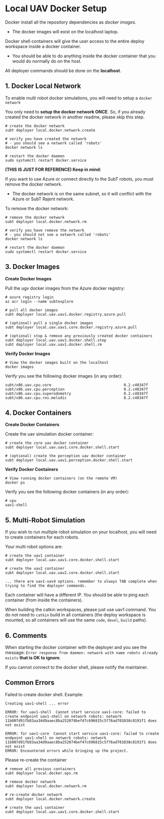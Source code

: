 # Local UAV Docker Setup

Docker install all the repository dependencies as *docker images*.

- The docker images will exist on the localhost laptop.

Docker shell containers will give the user access to the entire deploy workspace inside a docker container.

- You should be able to do anything inside the docker container that you would do normally do on the host.

All deployer commands should be done on the **localhost**.

## 1. Docker Local Network

To enable multi robot docker simulations, you will need to setup a `docker network`

You only need to **setup the docker network ONCE**. So, if you already created the docker network in another readme, please skip this step.

```text
# create the docker network
subt deployer local.docker.network.create

# verify you have created the network
# - you should see a network called 'robots'
docker network ls

# restart the docker daemon
sudo systemctl restart docker.service
```

**(THIS IS JUST FOR REFERENCE) Keep in mind:**

If you want to use Azure or connect directly to the SubT robots, you must remove the docker network.

- The docker network is on the same subnet, so it will conflict with the Azure or SubT Rajent network.

To remove the docker network:

```text
# remove the docker network
subt deployer local.docker.network.rm

# verify you have remove the network
# - you should not see a network called 'robots'
docker network ls

# restart the docker daemon
sudo systemctl restart docker.service
```

## 3. Docker Images

**Create Docker Images**

Pull the ugv docker images from the Azure docker registry:

```text
# azure registry login
az acr login --name subtexplore

# pull all docker images
subt deployer local.uav.uav1.docker.registry.azure.pull

# (optional) pull a single docker images
subt deployer local.uav.uav1.core.docker.registry.azure.pull

# (optional) stop & remove any previously created docker containers
subt deployer local.uav.uav1.docker.shell.stop
subt deployer local.uav.uav1.docker.shell.rm
```

**Verify Docker Images**

```text
# View the docker images built on the localhost
docker images
```

Verify you see the following docker images (in any order):

```text
subt/x86.uav.cpu.core                                 0.2.c40347f
subt/x86.uav.cpu.perception                           0.2.c40347f
subt/x86.uav.cpu.superodometry                        0.2.c40347f
subt/x86.uav.cpu.ros.melodic                          0.2.c40347f
```

## 4. Docker Containers

**Create Docker Containers**

Create the uav simulation docker container:

```text
# create the core uav docker container
subt deployer local.uav.uav1.core.docker.shell.start

# (optional) create the perception uav docker container
subt deployer local.uav.uav1.perception.docker.shell.start
```

**Verify Docker Containers**

```text
# View running docker containers (on the remote VM)
docker ps
```

Verify you see the following docker containers (in any order):

```text
# cpu
uav1-shell
```

## 5. Multi-Robot Simulation

If you wish to run multiple robot simulation on your localhost, you will need to create containers for each robots.

Your multi robot options are:

```text
# create the uav1 container
subt deployer local.uav.uav1.core.docker.shell.start

# create the uav2 container
subt deployer local.uav.uav2.core.docker.shell.start

... there are uav1-uav4 options. remember to always TAB complete when trying to find the deployer commands.
```

Each container will have a different IP. You should be able to ping each container (from inside the containers).

When building the catkin workspaces, please just use uav1 command. You do not need to `catkin` build in all containers (the deploy workspace is mounted, so all containers will use the same `code`, `devel`, `build` paths).

## 6. Comments

When starting the docker container with the deployer and you see the message: `Error response from daemon: network with name robots already exists` **that is OK to ignore**.

If you cannot connect to the docker shell, please notify the maintainer.

## Common Errors

Failed to create docker shell. Example:

```text
Creating uav1-shell ... error

ERROR: for uav1-shell  Cannot start service uav1-core: failed to create endpoint uav1-shell on network robots: network 11b007d91fb83aa34d9aaec8ba252074bef47c696815c5f76ad701038c8191f1 does not exist

ERROR: for uav1-core  Cannot start service uav1-core: failed to create endpoint uav1-shell on network robots: network 11b007d91fb83aa34d9aaec8ba252074bef47c696815c5f76ad701038c8191f1 does not exist
ERROR: Encountered errors while bringing up the project.
```

Please re-create the container

```text
# remove all previous containers
subt deployer local.docker.ops.rm

# remove docker network
subt deployer local.docker.network.rm

# re-create docker network
subt deployer local.docker.network.create

# create the uav1 container
subt deployer local.uav.uav1.core.docker.shell.start
```
